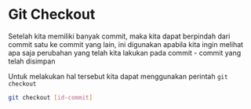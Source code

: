 # Git Checkout

Setelah kita memiliki banyak commit, maka kita dapat berpindah dari commit satu ke commit yang lain, ini digunakan apabila kita ingin melihat apa saja perubahan yang telah kita lakukan pada commit - commit yang telah disimpan

Untuk melakukan hal tersebut kita dapat menggunakan perintah `git checkout`

```bash
git checkout [id-commit]
```